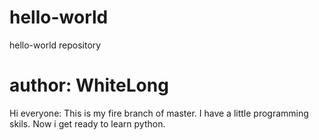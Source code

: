 # hello-world
hello-world repository

# author: WhiteLong
Hi everyone:
This is my fire branch of master. I have a little programming skils. 
Now i get ready to learn python.
